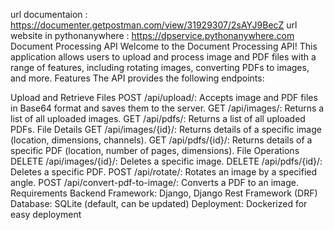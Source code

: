 url documentaion : https://documenter.getpostman.com/view/31929307/2sAYJ9BecZ
url website in pythonanywhere : https://dpservice.pythonanywhere.com
Document Processing API
Welcome to the Document Processing API! This application allows users to upload and process image and PDF files with a range of features, including rotating images, converting PDFs to images, and more.
Features
The API provides the following endpoints:

Upload and Retrieve Files
POST /api/upload/: Accepts image and PDF files in Base64 format and saves them to the server.
GET /api/images/: Returns a list of all uploaded images.
GET /api/pdfs/: Returns a list of all uploaded PDFs.
File Details
GET /api/images/{id}/: Returns details of a specific image (location, dimensions, channels).
GET /api/pdfs/{id}/: Returns details of a specific PDF (location, number of pages, dimensions).
File Operations
DELETE /api/images/{id}/: Deletes a specific image.
DELETE /api/pdfs/{id}/: Deletes a specific PDF.
POST /api/rotate/: Rotates an image by a specified angle.
POST /api/convert-pdf-to-image/: Converts a PDF to an image.
Requirements
Backend Framework: Django, Django Rest Framework (DRF)
Database: SQLite (default, can be updated)
Deployment: Dockerized for easy deployment

